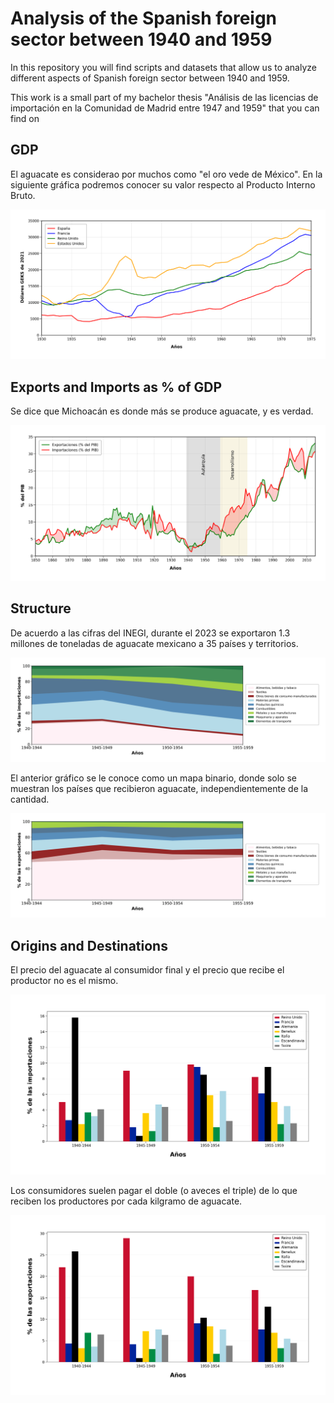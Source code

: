 # Analysis of the Spanish foreign sector between 1940 and 1959

In this repository you will find scripts and datasets that allow us to analyze different aspects of Spanish foreign sector between 1940 and 1959.

This work is a small part of my bachelor thesis "Análisis de las licencias de importación en la Comunidad de Madrid entre 1947 and 1959" that you can find on


## GDP

El aguacate es considerao por muchos como "el oro vede de México". En la siguiente gráfica podremos conocer su valor respecto al Producto Interno Bruto.

![PIB](Visuals/GDP_Spain_UnitedStates_GreatBritain_France.png)


## Exports and Imports as % of GDP

Se dice que Michoacán es donde más se produce aguacate, y es verdad.

![%PIB](Visuals/Exports_Imports_GDP.png)


## Structure

De acuerdo a las cifras del INEGI, durante el 2023 se exportaron 1.3 millones de toneladas de aguacate mexicano a 35 países y territorios.

![Imports Structure](Visuals/Imports_Structure.png)

El anterior gráfico se le conoce como un mapa binario, donde solo se muestran los países que recibieron aguacate, independientemente de la cantidad.

![Exports Structure](Visuals/Exports_Structure.png)


## Origins and Destinations

El precio del aguacate al consumidor final y el precio que recibe el productor no es el mismo.

![Main Origins](Visuals/Main_Origins_Spanish_Imports.png)

Los consumidores suelen pagar el doble (o aveces el triple) de lo que reciben los productores por cada kilgramo de aguacate.

![Main Destinations](Visuals/Main_Destinations_Spanish_Exports.png)
